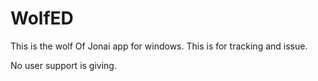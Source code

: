 # WolfED
This is the wolf Of Jonai app for windows.
This is for tracking and issue.

No user support is giving.
